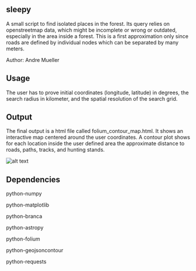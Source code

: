 sleepy
------

A small script to find isolated places in the forest. Its query relies on openstreetmap data, which might be incomplete
or wrong or outdated, especially in the area inside a forest. This is a first approximation only since roads are defined
by individual nodes which can be separated by many meters.

Author: Andre Mueller

Usage
-----

The user has to prove initial coordinates (longitude, latitude) in degrees, the search radius in kilometer, and the 
spatial resolution of the search grid.

Output
------

The final output is a html file called folium_contour_map.html. It shows an interactive map centered around the user
coordinates. A contour plot shows for each location inside the user defined area the approximate distance to roads, 
paths, tracks, and hunting stands.

![alt text](https://github.com/amuellerastro/sleepy/master/example.png?raw=true)


Dependencies
------------

python-numpy

python-matplotlib

python-branca

python-astropy

python-folium

python-geojsoncontour

python-requests

